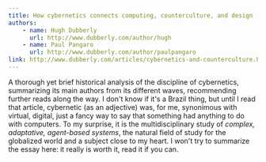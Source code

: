 ```yaml
---
title: How cybernetics connects computing, counterculture, and design
authors:
    - name: Hugh Dubberly
      url: http://www.dubberly.com/author/hugh
    - name: Paul Pangaro
      url: http://www.dubberly.com/author/paulpangaro
link: http://www.dubberly.com/articles/cybernetics-and-counterculture.html
---
```


A thorough yet brief historical analysis of the discipline of cybernetics, summarizing its main authors from its different waves, recommending further reads along the way. I don't know if it's a Brazil thing, but until I read that article, cybernetic (as an adjective) was, for me, synonimous with virtual, digital, just a fancy way to say that something had anything to do with computers. To my surprise, it is the multidisciplinary study of _complex, adaptative, agent-based systems_, the natural field of study for the globalized world and a subject close to my heart. I won't try to summarize the essay here: it really is worth it, read it if you can.
